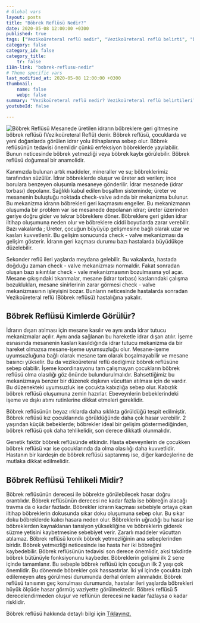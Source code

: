 ```yaml
---
# Global vars
layout: posts
title: "Böbrek Reflüsü Nedir?"
date: 2020-05-08 12:00:00 +0300
published: true
tags: ["Vezikoüreteral reflü nedir", "Vezikoüreteral reflü belirti", "böbrek Reflüsü neden tehlikeli", "Vezikoüreteral reflü teşhis", "Vezikoüreteral reflü tedavi", "Vezikoüreteral reflü ameliyat", "böbrek Reflüsü ameliyatı" , "Vezikoüreteral reflü ", "böbrek reflüsü nedir","böbrek reflüsü belirti","böbrek reflüsü teşhis","böbrek reflüsü derece", "böbrek reflüsü tedavi", "böbrek reflüsü çözüm", "böbrek reflüsü ilaç", "böbrek reflüsü açık ameliyat", "böbrek reflüsü kapalı ameliyat"]
category: false
category_id: false
category_title:
    tr: false
i18n-link: "bobrek-reflusu-nedir"
# Theme specific vars
last_modified_at: 2020-05-08 12:00:00 +0300
thumbnail:
    name: false
    webp: false
summary: "Vezikoüreteral reflü nedir? Vezikoüreteral reflü belirtileri? Vezikoüreteral reflü hangi çocuklarda daha fazla görünür? Reflü neden tehlikelidir? Vezikoüreteral reflü teşhisi? Vezikoüreteral reflü dereceleri? Vezikoüreteral reflü Tedavisi? Reflü ameliyatı? Vezikoüreteral reflü ameliyatında açık ve kapalı cerrahi"
youtubeId: false

---
```






![Böbrek Reflüsü](/assets/img/bobrek.jpeg)
Mesanede üretilen idrarın böbreklere geri gitmesine böbrek reflüsü (Vezikoüreteral Reflü) denir. Böbrek reflüsü, çocuklarda ve yeni doğanlarda görülen idrar yolu iltihaplarına sebep olur. Böbrek reflüsünün tedavisi önemlidir çünkü enfeksiyon böbreklerde yayılabilir. Bunun neticesinde böbrek yetmezliği veya böbrek kaybı görülebilir. Böbrek reflüsü doğumsal bir anamolidir.

Kanımızda bulunan artık maddeler, mineraller ve su; böbreklerimiz tarafından süzülür. İdrar böbreklerde oluşur ve üreter adı verilen; ince borulara benzeyen oluşumla mesaneye gönderilir. İdrar mesanede (idrar torbası) depolanır. Sağlıklı kabul edilen boşaltım sisteminde; üreter ve mesanenin buluştuğu noktada check-valve adında bir mekanizma bulunur. Bu mekanizma idrarın böbrekleri geri kaçmasını engeller. Bu mekanizmanın oluşumda bir problem var ise mesanede depolanan idrar; üreter üzerinden geriye doğru gider ve tekrar böbreklere döner. Böbreklere geri giden idrar iltihap oluşumuna neden olur ve böbreklere ciddi boyutlarda zarar verebilir. Bazı vakalarda ; Üreter, çocuğun büyüyüp gelişmesine bağlı olarak uzar ve kasları kuvvetlenir. Bu gelişim sonucunda check - valve mekanizması da gelişim gösterir. İdrarın geri kaçması durumu bazı hastalarda büyüdükçe düzelebilir.

Sekonder reflü ileri yaşlarda meydana gelebilir. Bu vakalarda, hastada doğduğu zaman check - valve mekanizması normaldir. Fakat sonradan oluşan bazı sıkıntılar check - vale mekanizmasının bozulmasına yol açar. Mesane çıkışındaki tıkanmalar, mesane (idrar torbası) kaslarındaki çalışma bozuklukları, mesane sinirlerinin zarar görmesi check - valve mekanizmasının işleyişini bozar. Bunların neticesinde hastalarda sonradan Vezikoüreteral reflü (Böbrek reflüsü) hastalığına yakalır.

## Böbrek Reflüsü Kimlerde Görülür?

İdrarın dışarı atılması için mesane kasılır ve aynı anda idrar tutucu mekanizmalar açılır. Aynı anda sağlanan bu hareketle idrar dışarı atılır. İşeme esnasında mesanenin kasları kasıldığında idrar tutucu mekanizma da bir hareket olmazsa mesane-işeme uyumsuzluğu olur. Mesane-işeme uyumsuzluğuna bağlı olarak mesane tam olarak boşalmayabilir ve mesane basıncı yükselir. Bu da vezikoüreteral reflü dediğimiz böbrek reflüsüne sebep olabilir. İşeme koordinasyonu tam çalışmayan çocukların böbrek reflüsü olma olasılığı göz önünde bulundurulmalıdır. Bahsettiğimiz bu mekanizmaya benzer bir düzenek dışkının vücuttan atılması için de vardır. Bu düzenekteki uyumsuzluk ise çocukta kabızlığa sebep olur. Kabızlık böbrek reflüsü oluşumuna zemin hazırlar. Ebeveynlerin bebeklerindeki işeme ve dışkı atımı rutinlerine dikkat etmeleri gereklidir.

Böbrek reflüsünün beyaz ırklarda daha sıklıkta görüldüğü tespit edilmiştir. Böbrek reflüsü kız çocuklarında görüldüğünde daha çok hasar verebilir.
2 yaşından küçük bebeklerde; böbrekler ideal bir gelişim göstermediğinden, böbrek reflüsü çok daha tehlikelidir, son derece dikkatli olunmalıdır.

Genetik faktör böbrek reflüsünde etkindir. Hasta ebeveynlerin de çocukken böbrek reflüsü var ise çocuklarında da olma olasılığı daha kuvvetlidir. Hastanın bir kardeşin de böbrek reflüsü saptanmış ise, diğer kardeşlerine de mutlaka dikkat edilmelidir.

## Böbrek Reflüsü Tehlikeli Midir?

Böbrek reflüsünün derecesi ile böbrekte görülebilecek hasar doğru orantılıdır. Böbrek reflüsünün derecesi ne kadar fazla ise böbreğin alacağı travma da o kadar fazladır. Böbrekler idrarın kaçması sebebiyle ortaya çıkan iltihap böbreklerin dokusunda sıkar doku oluşumuna sebep olur. Bu sıkar doku böbreklerde kalıcı hasara neden olur. Böbreklerin uğradığı bu hasar ise böbreklerden kaynaklanan tansiyon yüksekliğine ve böbreklerin giderek süzme yetisini kaybetmesine sebebiyet verir. Zararlı maddeler vücuttan atılamaz. Böbrek reflüsü kronik böbrek yetmezliğinin ana sebeplerinden biridir. Böbrek yetmezliği neticesinde ise hasta her iki böbreğini kaybedebilir. Böbrek reflüsünün tedavisi son derece önemlidir, aksi takdirde böbrek bütünüyle fonksiyonunu kaybeder.  Böbreklerin gelişimi ilk 2 sene içinde tamamlanır. Bu sebeple böbrek reflüsü için çocuğun ilk 2 yaşı çok önemlidir. Bu dönemde böbrekler çok hassastırlar. İki yıl içinde çocukta izah edilemeyen ateş görülmesi durumunda derhal önlem alınmalıdır. Böbrek reflüsü tanısının geç konulması durumunda, hastalar ileri yaşlarda böbrekleri büyük ölçüde hasar görmüş vaziyette görülmektedir. Böbrek reflüsü 5 derecelendirmeden oluşur ve reflünün derecesi ne kadar fazlaysa o kadar risklidir.


Böbrek reflüsü hakkında detaylı bilgi için [Tıklayınız.](https://www.onoluroloji.com/bobrek-reflusu)
